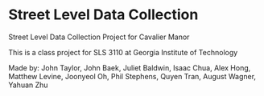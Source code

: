 # Street Level Data Collection
Street Level Data Collection Project for Cavalier Manor

This is a class project for SLS 3110 at Georgia Institute of Technology

Made by: John Taylor, John Baek, Juliet Baldwin, Isaac Chua, Alex Hong, Matthew Levine, Joonyeol Oh, Phil Stephens, Quyen Tran, August Wagner, Yahuan Zhu
